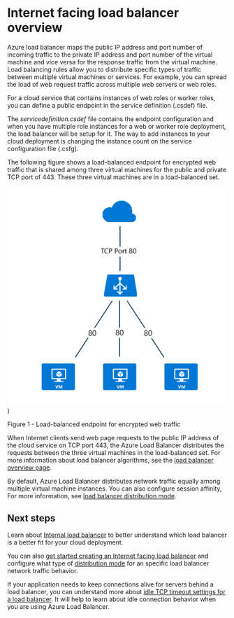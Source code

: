 <properties
    pageTitle="Internet facing load balancer overview | Azure"
    description="Overview for Internet facing load balancer and its features. How a load balancer works for Azure using virtual machines and cloud services."
    services="load-balancer"
    documentationcenter="na"
    author="kumudd"
    manager="timlt"
    editor="tysonn" />
<tags
    ms.assetid="529b37aa-a45c-41d1-8877-fee8cc1fa375"
    ms.service="load-balancer"
    ms.devlang="na"
    ms.topic="article"
    ms.tgt_pltfrm="na"
    ms.workload="infrastructure-services"
    ms.date="10/24/2016"
    wacn.date=""
    ms.author="kumud" />

# Internet facing load balancer overview

Azure load balancer maps the public IP address and port number of incoming traffic to the private IP address and port number of the virtual machine and vice versa for the response traffic from the virtual machine. Load balancing rules allow you to distribute specific types of traffic between multiple virtual machines or services. For example, you can spread the load of web request traffic across multiple web servers or web roles.

For a cloud service that contains instances of web roles or worker roles, you can define a public endpoint in the service definition (.csdef) file.

The *servicedefinition.csdef* file contains the endpoint configuration and when you have multiple role instances for a web or worker role deployment, the load balancer will be setup for it. The way to add instances to your cloud deployment is changing the instance count on the service configuration file (.csfg).

The following figure shows a load-balanced endpoint for encrypted web traffic that is shared among three virtual machines for the public and private TCP port of 443. These three virtual machines are in a load-balanced set.

![public load balancer example](./media/load-balancer-internet-overview/IC727496.png))

Figure 1 - Load-balanced endpoint for encrypted web traffic

When Internet clients send web page requests to the public IP address of the cloud service on TCP port 443, the Azure Load Balancer distributes the requests between the three virtual machines in the load-balanced set. For more information about load balancer algorithms, see the [load balancer overview page](/documentation/articles/load-balancer-overview/#load-balancer-features).

By default, Azure Load Balancer distributes network traffic equally among multiple virtual machine instances. You can also configure session affinity, For more information, see [load balancer distribution mode](/documentation/articles/load-balancer-distribution-mode/).

## Next steps

Learn about [Internal load balancer](/documentation/articles/load-balancer-internal-overview/) to better understand which load balancer is a better fit for your cloud deployment.

You can also [get started creating an Internet facing load balancer](/documentation/articles/load-balancer-get-started-internet-arm-ps/) and configure what type of [distribution mode](/documentation/articles/load-balancer-distribution-mode/) for an specific load balancer network traffic behavior.

If your application needs to keep connections alive for servers behind a load balancer, you can understand more about [idle TCP timeout settings for a load balancer](/documentation/articles/load-balancer-tcp-idle-timeout/). It will help to learn about idle connection behavior when you are using Azure Load Balancer.